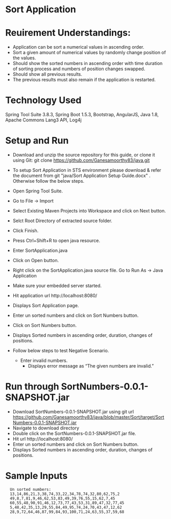 # Sort Application

# Reuirement Understandings:
   - Application can be sort a numerical values in ascending order.
   - Sort a given amount of numerical values by randomly change position of the values.
   - Should show the sorted numbers in ascending order with time duration of sorting process and numbers of position changes swapped. 
   - Should show all previous results.
   - The previous results must also remain if the application is restarted.
  
# Technology Used
  Spring Tool Suite 3.8.3,
  Spring Boot 1.5.3,
  Bootstrap,
  AngularJS,
  Java 1.8,
  Apache Commons Lang3 API,
  Log4j
  
# Setup and Run
   - Download and unzip the source repository for this guide, or clone it using Git: git clone https://github.com/Ganesamoorthy83/java.git
   - To setup Sort Application in STS environment please download & refer the document from git "java/Sort Application Setup Guide.docx" . Otherwise follow the below steps.
   - Open Spring Tool Suite.
   - Go to File -> Import
   - Select Existing Maven Projects into Workspace and click on Next button.
   - Selct Root Directory of extracted source folder.
   - Click Finish.
   - Press Ctrl+Shift+R to open java resource.
   - Enter SortApplication.java
   - Click on Open button.
   - Right click on the SortApplication.java source file. Go to Run As -> Java Application
   - Make sure your embedded server started.
   - Hit application url http://localhost:8080/
   - Displays Sort Application page.
   - Enter un sorted numbers and click on Sort Numbers button.
   - Click on Sort Numbers button.
   - Displays Sorted numbers in ascending order, duration, changes of positions.
   
   - Follow below steps to test Negative Scenario.
   	 - Enter invalid numbers. 
       - Displays error message as “The given numbers are invalid.”

# Run through SortNumbers-0.0.1-SNAPSHOT.jar
   - Download SortNumbers-0.0.1-SNAPSHOT.jar using git url https://github.com/Ganesamoorthy83/java/blob/master/Sort/target/SortNumbers-0.0.1-SNAPSHOT.jar
   - Navigate to download directory
   - Double click on the SortNumbers-0.0.1-SNAPSHOT.jar file.
   - Hit url http://localhost:8080/
   - Enter un sorted numbers and click on Sort Numbers button.
   - Displays Sorted numbers in ascending order, duration, changes of positions.

# Sample Inputs
      Un sorted numbers:
      13,14,86,21,3,38,74,33,22,34,78,74,32,80,62,75,2
      49,8,7,81,9,46,62,53,83,49,39,76,55,15,62,7,45
      60,55,48,90,91,46,12,73,77,43,53,31,89,47,32,77,45
      5,48,42,35,13,29,55,84,49,95,74,24,70,43,47,12,62
      28,9,72,64,46,87,99,84,93,100,71,24,63,55,37,59,68
